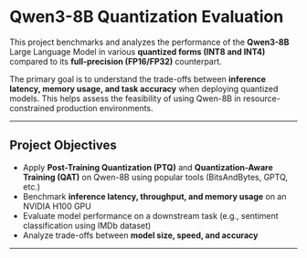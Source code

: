 # Qwen3-8B Quantization Evaluation

This project benchmarks and analyzes the performance of the **Qwen3-8B** Large Language Model in various **quantized forms (INT8 and INT4)** compared to its **full-precision (FP16/FP32)** counterpart.

The primary goal is to understand the trade-offs between **inference latency, memory usage, and task accuracy** when deploying quantized models. This helps assess the feasibility of using Qwen-8B in resource-constrained production environments.

---

## Project Objectives

-  Apply **Post-Training Quantization (PTQ)** and **Quantization-Aware Training (QAT)** on Qwen-8B using popular tools (BitsAndBytes, GPTQ, etc.)
-  Benchmark **inference latency, throughput, and memory usage** on an NVIDIA H100 GPU
-  Evaluate model performance on a downstream task (e.g., sentiment classification using IMDb dataset)
-  Analyze trade-offs between **model size, speed, and accuracy**

---

<!--## Dependencies

We recommend using a Conda environment or virtualenv.

### Quick Install (via pip)

```bash
pip install -r requirements.txt
```
### Or if you're using Conda

``` bash
conda create -n qwen3_quant python=3.10
conda activate qwen3_quant
pip install -r requirements.txt
``` -->

